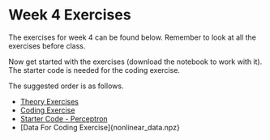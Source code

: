 # Week 4 Exercises
The exercises for week 4 can be found below. Remember to look at all the exercises before class.

Now get started with the exercises (download the notebook to work with it).
The starter code is needed for the coding exercise.

The suggested order is as follows.
* [Theory Exercises](theory.ipynb)
* [Coding Exercise](description_nonlinear.ipynb)
* [Starter Code - Perceptron](code_nonlinear.py)
* [Data For Coding Exercise]{nonlinear_data.npz}